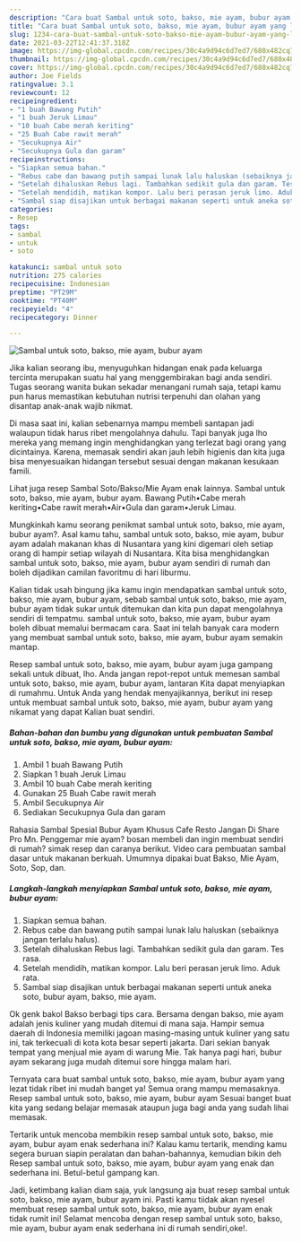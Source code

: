 ```yaml
---
description: "Cara buat Sambal untuk soto, bakso, mie ayam, bubur ayam yang lezat Untuk Jualan"
title: "Cara buat Sambal untuk soto, bakso, mie ayam, bubur ayam yang lezat Untuk Jualan"
slug: 1234-cara-buat-sambal-untuk-soto-bakso-mie-ayam-bubur-ayam-yang-lezat-untuk-jualan
date: 2021-03-22T12:41:37.318Z
image: https://img-global.cpcdn.com/recipes/30c4a9d94c6d7ed7/680x482cq70/sambal-untuk-soto-bakso-mie-ayam-bubur-ayam-foto-resep-utama.jpg
thumbnail: https://img-global.cpcdn.com/recipes/30c4a9d94c6d7ed7/680x482cq70/sambal-untuk-soto-bakso-mie-ayam-bubur-ayam-foto-resep-utama.jpg
cover: https://img-global.cpcdn.com/recipes/30c4a9d94c6d7ed7/680x482cq70/sambal-untuk-soto-bakso-mie-ayam-bubur-ayam-foto-resep-utama.jpg
author: Joe Fields
ratingvalue: 3.1
reviewcount: 12
recipeingredient:
- "1 buah Bawang Putih"
- "1 buah Jeruk Limau"
- "10 buah Cabe merah keriting"
- "25 Buah Cabe rawit merah"
- "Secukupnya Air"
- "Secukupnya Gula dan garam"
recipeinstructions:
- "Siapkan semua bahan."
- "Rebus cabe dan bawang putih sampai lunak lalu haluskan (sebaiknya jangan terlalu halus)."
- "Setelah dihaluskan Rebus lagi. Tambahkan sedikit gula dan garam. Tes rasa."
- "Setelah mendidih, matikan kompor. Lalu beri perasan jeruk limo. Aduk rata."
- "Sambal siap disajikan untuk berbagai makanan seperti untuk aneka soto, bubur ayam, bakso, mie ayam."
categories:
- Resep
tags:
- sambal
- untuk
- soto

katakunci: sambal untuk soto 
nutrition: 275 calories
recipecuisine: Indonesian
preptime: "PT29M"
cooktime: "PT40M"
recipeyield: "4"
recipecategory: Dinner

---
```



![Sambal untuk soto, bakso, mie ayam, bubur ayam](https://img-global.cpcdn.com/recipes/30c4a9d94c6d7ed7/680x482cq70/sambal-untuk-soto-bakso-mie-ayam-bubur-ayam-foto-resep-utama.jpg)

Jika kalian seorang ibu, menyuguhkan hidangan enak pada keluarga tercinta merupakan suatu hal yang menggembirakan bagi anda sendiri. Tugas seorang  wanita bukan sekadar menangani rumah saja, tetapi kamu pun harus memastikan kebutuhan nutrisi terpenuhi dan olahan yang disantap anak-anak wajib nikmat.

Di masa  saat ini, kalian sebenarnya mampu membeli santapan jadi walaupun tidak harus ribet mengolahnya dahulu. Tapi banyak juga lho mereka yang memang ingin menghidangkan yang terlezat bagi orang yang dicintainya. Karena, memasak sendiri akan jauh lebih higienis dan kita juga bisa menyesuaikan hidangan tersebut sesuai dengan makanan kesukaan famili. 

Lihat juga resep Sambal Soto/Bakso/Mie Ayam enak lainnya. Sambal untuk soto, bakso, mie ayam, bubur ayam. Bawang Putih•Cabe merah keriting•Cabe rawit merah•Air•Gula dan garam•Jeruk Limau.

Mungkinkah kamu seorang penikmat sambal untuk soto, bakso, mie ayam, bubur ayam?. Asal kamu tahu, sambal untuk soto, bakso, mie ayam, bubur ayam adalah makanan khas di Nusantara yang kini digemari oleh setiap orang di hampir setiap wilayah di Nusantara. Kita bisa menghidangkan sambal untuk soto, bakso, mie ayam, bubur ayam sendiri di rumah dan boleh dijadikan camilan favoritmu di hari liburmu.

Kalian tidak usah bingung jika kamu ingin mendapatkan sambal untuk soto, bakso, mie ayam, bubur ayam, sebab sambal untuk soto, bakso, mie ayam, bubur ayam tidak sukar untuk ditemukan dan kita pun dapat mengolahnya sendiri di tempatmu. sambal untuk soto, bakso, mie ayam, bubur ayam boleh dibuat memalui bermacam cara. Saat ini telah banyak cara modern yang membuat sambal untuk soto, bakso, mie ayam, bubur ayam semakin mantap.

Resep sambal untuk soto, bakso, mie ayam, bubur ayam juga gampang sekali untuk dibuat, lho. Anda jangan repot-repot untuk memesan sambal untuk soto, bakso, mie ayam, bubur ayam, lantaran Kita dapat menyiapkan di rumahmu. Untuk Anda yang hendak menyajikannya, berikut ini resep untuk membuat sambal untuk soto, bakso, mie ayam, bubur ayam yang nikamat yang dapat Kalian buat sendiri.

<!--inarticleads1-->

##### Bahan-bahan dan bumbu yang digunakan untuk pembuatan Sambal untuk soto, bakso, mie ayam, bubur ayam:

1. Ambil 1 buah Bawang Putih
1. Siapkan 1 buah Jeruk Limau
1. Ambil 10 buah Cabe merah keriting
1. Gunakan 25 Buah Cabe rawit merah
1. Ambil Secukupnya Air
1. Sediakan Secukupnya Gula dan garam


Rahasia Sambal Spesial Bubur Ayam Khusus Cafe Resto Jangan Di Share Pro Mn. Penggemar mie ayam? bosan membeli dan ingin membuat sendiri di rumah? simak resep dan caranya berikut. Video cara pembuatan sambal dasar untuk makanan berkuah. Umumnya dipakai buat Bakso, Mie Ayam, Soto, Sop, dan. 

<!--inarticleads2-->

##### Langkah-langkah menyiapkan Sambal untuk soto, bakso, mie ayam, bubur ayam:

1. Siapkan semua bahan.
1. Rebus cabe dan bawang putih sampai lunak lalu haluskan (sebaiknya jangan terlalu halus).
1. Setelah dihaluskan Rebus lagi. Tambahkan sedikit gula dan garam. Tes rasa.
1. Setelah mendidih, matikan kompor. Lalu beri perasan jeruk limo. Aduk rata.
1. Sambal siap disajikan untuk berbagai makanan seperti untuk aneka soto, bubur ayam, bakso, mie ayam.


Ok genk bakol Bakso berbagi tips cara. Bersama dengan bakso, mie ayam adalah jenis kuliner yang mudah ditemui di mana saja. Hampir semua daerah di Indonesia memiliki jagoan masing-masing untuk kuliner yang satu ini, tak terkecuali di kota kota besar seperti jakarta. Dari sekian banyak tempat yang menjual mie ayam di warung Mie. Tak hanya pagi hari, bubur ayam sekarang juga mudah ditemui sore hingga malam hari. 

Ternyata cara buat sambal untuk soto, bakso, mie ayam, bubur ayam yang lezat tidak ribet ini mudah banget ya! Semua orang mampu memasaknya. Resep sambal untuk soto, bakso, mie ayam, bubur ayam Sesuai banget buat kita yang sedang belajar memasak ataupun juga bagi anda yang sudah lihai memasak.

Tertarik untuk mencoba membikin resep sambal untuk soto, bakso, mie ayam, bubur ayam enak sederhana ini? Kalau kamu tertarik, mending kamu segera buruan siapin peralatan dan bahan-bahannya, kemudian bikin deh Resep sambal untuk soto, bakso, mie ayam, bubur ayam yang enak dan sederhana ini. Betul-betul gampang kan. 

Jadi, ketimbang kalian diam saja, yuk langsung aja buat resep sambal untuk soto, bakso, mie ayam, bubur ayam ini. Pasti kamu tiidak akan nyesel membuat resep sambal untuk soto, bakso, mie ayam, bubur ayam enak tidak rumit ini! Selamat mencoba dengan resep sambal untuk soto, bakso, mie ayam, bubur ayam enak sederhana ini di rumah sendiri,oke!.

